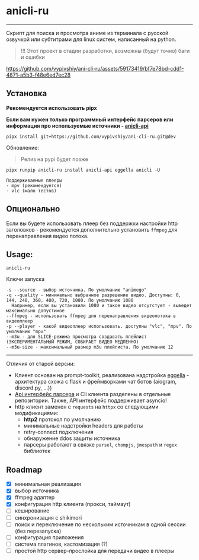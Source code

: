 # anicli-ru

___
Скрипт для поиска и просмотра аниме из терминала с русской озвучкой или субтитрами для linux систем, 
написанный на python.

> !!! Этот проект в стадии разработки, возможны (будут точно) баги и ошибки

https://github.com/vypivshiy/ani-cli-ru/assets/59173419/bf7e78bd-cdd1-4871-a5b3-f48e6ed7ec28


## Установка

**Рекомендуется использовать pipx**

**Если вам нужен только программный интерфейс парсеров или информация про используемые источники - 
[anicli-api](https://github.com/vypivshiy/anicli-api)**

```shell
pipx install git+https://github.com/vypivshiy/ani-cli-ru.git@dev 
```

Обновление:

> Релиз на pypi будет позже 

```shell
pipx runpip anicli-ru install anicli-api eggella anicli -U
```

```shell
Поддерживаемые плееры
- mpv (рекомендуется)
- vlc (мало тестов)
```

## Опционально

Если вы будете использовать плеер без поддержки настройки http заголовков - рекомендуется 
дополнительно установить `ffmpeg` для перенаправления видео потока.

## Usage:
```shell
anicli-ru
```

Ключи запуска

```shell
-s --source - выбор источника. По умолчанию "animego"
-q --quality - минимально выбранное разрешение видео. Доступны: 0, 144, 240, 360, 480, 720, 1080. По умолчанию 1080
  Например, если вы установили 1080 и такое видео отсутстует - выведет максимально допустимое 
--ffmpeg - использовать ffmpeg для перенаправления видеопотока в видеоплеер
-p --player - какой видеоплеер использовать. доступны "vlc", "mpv". По умолчанию "mpv"
--m3u - для SLICE-режима просмотра создавать плейлист (ЭКСПЕРИМЕНТАЛЬНЫЙ РЕЖИМ, СОБИРАЕТ ВИДЕО МЕДЛЕННО)
--m3u-size - максимальный размер m3u плейлиста. По умолчанию 12
```

---
Отличия от старой версии:

- Клиент основан на prompt-toolkit, реализована надстройка [eggella](https://github.com/vypivshiy/eggella) - 
архитектура схожа с flask и фреймворками чат ботов (aiogram, discord.py, ...))
- [Api интерфейс парсера](https://github.com/vypivshiy/anicli-api/tree/dev) и Cli клиента 
разделены в отдельные репозитории. Также, API интерфейс поддерживает asyncio!
- http клиент заменен с `requests` на `httpx` со следующими модификациями:
    - **http2** протокол по умолчанию
    - минимальные надстройки headers для работы
    - retry-connect подключения
    - обнаружение ddos защиты источника
    - парсеры работают в связке  `parsel`, `chompjs`, `jmespath` и `regex` библиотек


## Roadmap
- [x] минимальная реализация
- [x] выбор источника
- [x] ffmpeg адаптер
- [x] конфигурация http клиента (прокси, таймаут)
- [ ] кеширование
- [ ] синхронизация с shikimori
- [ ] поиск и переключение по нескольким источникам в одной сессии (без перезапуска)
- [ ] конфигурация приложения
- [ ] система плагинов, кастомизация (?)
- [ ] простой http сервер-прослойка для передачи видео в плееры

